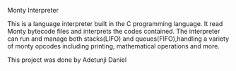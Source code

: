 Monty Interpreter

This is a language interpreter built in the C programming language. It read Monty bytecode files and interprets the codes contained. The interpreter can run and manage both stacks(LIFO) and queues(FIFO),handling a variety of monty opcodes including printing, mathematical operations and more.

This project was done by Adetunji Daniel
